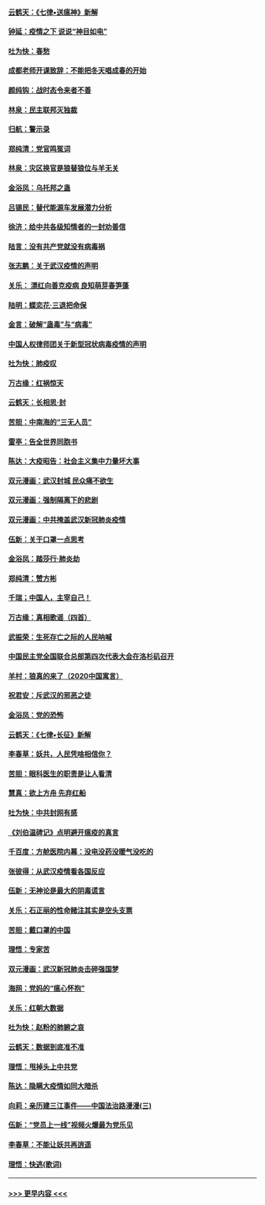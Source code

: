 #### [云鹤天：《七律▪送瘟神》新解](../pages/nsc993/n11873598.md?t=02170555) 
#### [钟延：疫情之下 说说“神目如电”](../pages/nsc993/n11873121.md?t=02170555) 
#### [吐为快：春愁](../pages/nsc993/n11872801.md?t=02170555) 
#### [成都老师开课致辞：不能把冬天唱成春的开始](../pages/nsc993/n11872653.md?t=02170555) 
#### [颜纯钩：战时态令来者不善](../pages/nsc993/n11872011.md?t=02170555) 
#### [林泉：民主联邦灭独裁](../pages/nsc993/n11870998.md?t=02170555) 
#### [归航：警示录](../pages/nsc993/n11870963.md?t=02170555) 
#### [郑纯清：党官鸣冤词](../pages/nsc993/n11870938.md?t=02170555) 
#### [林泉：灾区换官是狼替狼位与羊无关](../pages/nsc993/n11870896.md?t=02170555) 
#### [金浴凤：乌托邦之蛊](../pages/nsc993/n11870879.md?t=02170555) 
#### [吕锡民：替代能源车发展潜力分析](../pages/nsc993/n11870656.md?t=02170555) 
#### [徐济：给中共各级知情者的一封劝善信](../pages/nsc993/n11868561.md?t=02170555) 
#### [陆言：没有共产党就没有病毒祸](../pages/nsc993/n11868232.md?t=02170555) 
#### [张志鹏：关于武汉疫情的声明](../pages/nsc993/n11867182.md?t=02170555) 
#### [关乐： 漂红向善克疫病 良知萌芽春笋蓬](../pages/nsc993/n11865710.md?t=02170555) 
#### [陆明：蝶恋花‧三退把命保](../pages/nsc993/n11865673.md?t=02170555) 
#### [金言：破解“蛊毒”与“病毒”](../pages/nsc993/n11864103.md?t=02170555) 
#### [中国人权律师团关于新型冠状病毒疫情的声明](../pages/nsc993/n11864249.md?t=02170555) 
#### [吐为快：肺疫叹](../pages/nsc993/n11864027.md?t=02170555) 
#### [万古缘：红祸惊天](../pages/nsc993/n11864079.md?t=02170555) 
#### [云鹤天：长相思‧封](../pages/nsc993/n11864006.md?t=02170555) 
#### [苦胆：中南海的“三无人员”](../pages/nsc993/n11862997.md?t=02170555) 
#### [雷亭：告全世界同胞书](../pages/nsc993/n11862572.md?t=02170555) 
#### [陈达：大疫昭告：社会主义集中力量坏大事](../pages/nsc993/n11859419.md?t=02170555) 
#### [双元漫画：武汉封城 民众痛不欲生](../pages/nsc993/n11859287.md?t=02170555) 
#### [双元漫画：强制隔离下的悲剧](../pages/nsc993/n11859244.md?t=02170555) 
#### [双元漫画：中共掩盖武汉新冠肺炎疫情](../pages/nsc993/n11858249.md?t=02170555) 
#### [伍新：关于口罩一点思考](../pages/nsc993/n11859195.md?t=02170555) 
#### [金浴凤：踏莎行‧肺炎劫](../pages/nsc993/n11858227.md?t=02170555) 
#### [郑纯清：赞方彬](../pages/nsc993/n11856803.md?t=02170555) 
#### [千瑞；中国人，主宰自己！](../pages/nsc993/n11856793.md?t=02170555) 
#### [万古缘：真相歌谣（四首）](../pages/nsc993/n11856263.md?t=02170555) 
#### [武振荣：生死存亡之际的人民呐喊](../pages/nsc993/n11856256.md?t=02170555) 
#### [中国民主党全国联合总部第四次代表大会在洛杉矶召开](../pages/nsc993/n11856344.md?t=02170555) 
#### [羊村：狼真的来了（2020中国寓言）](../pages/nsc993/n11856229.md?t=02170555) 
#### [祝君安：斥武汉的邪恶之徒](../pages/nsc993/n11855861.md?t=02170555) 
#### [金浴凤：党的恐怖](../pages/nsc993/n11855849.md?t=02170555) 
#### [云鹤天：《七律▪长征》新解](../pages/nsc993/n11855479.md?t=02170555) 
#### [李春草：妖共，人民凭啥相信你？](../pages/nsc993/n11855196.md?t=02170555) 
#### [苦胆：眼科医生的职责是让人看清](../pages/nsc993/n11853840.md?t=02170555) 
#### [慧真：欲上方舟 先弃红船](../pages/nsc993/n11853483.md?t=02170555) 
#### [吐为快：中共封网有感](../pages/nsc993/n11852575.md?t=02170555) 
#### [《刘伯温碑记》点明避开瘟疫的真言](../pages/nsc993/n11852128.md?t=02170555) 
#### [千百度：方舱医院内幕：没电没药没暖气没吃的](../pages/nsc993/n11850211.md?t=02170555) 
#### [张彼得：从武汉疫情看各国反应](../pages/nsc993/n11850102.md?t=02170555) 
#### [伍新：无神论是最大的阴毒谎言](../pages/nsc993/n11846129.md?t=02170555) 
#### [关乐：石正丽的性命赌注其实是空头支票](../pages/nsc993/n11846109.md?t=02170555) 
#### [苦胆：戴口罩的中国](../pages/nsc993/n11845576.md?t=02170555) 
#### [理悟：专家苦](../pages/nsc993/n11845564.md?t=02170555) 
#### [双元漫画：武汉新冠肺炎击碎强国梦](../pages/nsc993/n11843320.md?t=02170555) 
#### [海网：党妈的“瘟心怀抱”](../pages/nsc993/n11840740.md?t=02170555) 
#### [关乐：红朝大数据](../pages/nsc993/n11840675.md?t=02170555) 
#### [吐为快：赵粉的肺腑之哀](../pages/nsc993/n11840618.md?t=02170555) 
#### [云鹤天：数据到底准不准](../pages/nsc993/n11840325.md?t=02170555) 
#### [理悟：甩掉头上中共党](../pages/nsc993/n11838826.md?t=02170555) 
#### [陈达：隐瞒大疫情如同大暗杀](../pages/nsc993/n11838771.md?t=02170555) 
#### [向莉：亲历建三江事件——中国法治路漫漫(三)](../pages/nsc993/n11831825.md?t=02170555) 
#### [伍新：“党员上一线”视频火爆最为党乐见](../pages/nsc993/n11838200.md?t=02170555) 
#### [李春草：不能让妖共再逍遥](../pages/nsc993/n11838102.md?t=02170555) 
#### [理悟：快逃(歌词)](../pages/nsc993/n11838083.md?t=02170555) 

----
#### [ >>> 更早内容 <<< ](../indexes/nsc993-earlier.md)
